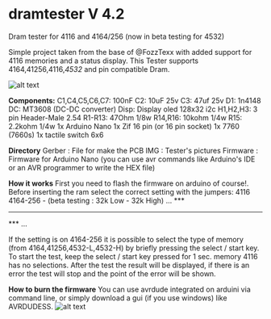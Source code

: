 # dramtester V 4.2
Dram tester for 4116 and 4164/256 (now in beta testing for 4532)

Simple project taken from the base of @FozzTexx
with added support for 4116 memories and a status display.
This Tester supports 4164,41256,4116,*4532* and pin compatible Dram. 

![alt text](https://github.com/zeus074/dramtester/blob/main/IMG/IMG_6060.jpg)

**Components:**
C1,C4,C5,C6,C7: 100nF
C2: 10uF 25v
C3: 47uf 25v
D1: 1n4148
DC: MT3608 (DC-DC converter)
Disp: Display oled 128x32 i2c
H1,H2,H3: 3 pin Header-Male 2.54
R1-R13: 47Ohm 1/8w
R14,R16: 10kohm 1/4w
R15: 2.2kohm 1/4w
1x Arduino Nano
1x Zif 16 pin (or 16 pin socket)
1x 7760 (7660s)
1x tactile switch 6x6

**Directory**
Gerber : File for make the PCB
IMG : Tester's pictures
Firmware : Firmware for Arduino Nano (you can use avr commands like Arduino's IDE or an AVR programmer to write the HEX file)

**How it works**
First you need to flash the firmware on arduino of course!.
Before inserting the ram select the correct setting with the jumpers:
4116  4164-256 - (beta testing : 32k Low - 32k High)
...   ***
***   ***
***   ...

If the setting is on 4164-256 it is possible to select the type of memory (from 4164,41256,4532-L,4532-H) by briefly pressing the select / start key.
To start the test, keep the select / start key pressed for 1 sec.
memory 4116 has no selections.
After the test the result will be displayed, if there is an error the test will stop and the point of the error will be shown.

**How to burn the firmware**
You can use avrdude integrated on arduini via command line, or simply download a gui (if you use windows) like AVRDUDESS.
![alt text](https://github.com/zeus074/dramtester/blob/main/IMG/programming.JPG)
